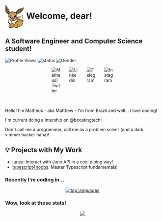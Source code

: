 # <img align="center" src="./assets/eevee.png" height="75px" /> Welcome, dear!

## A Software Engineer and Computer Science student!

![Profile Views](https://komarev.com/ghpvc/?username=Mdsp9070) ![status](https://img.shields.io/badge/status-up-brightgreen) ![Gender](https://img.shields.io/badge/gender-%F0%9F%A4%B5-lightgrey)

<div style="display: flex; justify-content: space-between; align-itens: center; width: 40%; margin: 0 auto;">
  <a href="https://twitter.com/matdsoupe">
    <img align="left" alt="Matheus| Twitter" width="30px" src="https://cdn.jsdelivr.net/npm/simple-icons@v3/icons/twitter.svg" />
  </a>
  <a href="https://www.linkedin.com/in/mdsp/">
    <img align="left" alt="Linkedin" width="30px" src="https://cdn.jsdelivr.net/npm/simple-icons@v3/icons/linkedin.svg" />
  </a>
  <a href="https://t.me/Mdsp9070">
    <img align="left" alt="Telegram" width="30px" src="https://cdn.jsdelivr.net/npm/simple-icons@v3/icons/telegram.svg" />
  </a>
  <a href="https://www.instagram.com/matheww.sp/">
    <img align="left" alt="Instagram" width="30px" src="https://cdn.jsdelivr.net/npm/simple-icons@v3/icons/instagram.svg" />
  </a>
</div>

</br>
</br>

Hello! I'm Matheus - aka Matthew - I'm from Brazil and well... I love coding!

I'm current doing a intership on @boostingtech!

Don't call me a programmer, call me as a problem solver (and a dark vimmer hacker haha)!

## 💡 Projects with My Work

- [junex](https://github.com/boostingtech/junex): Interact with Juno API in a cool piping way!
- [typescript4noobs](https://github.com/Carolis/typescript4noobs): Master Typescript fundamentals!

### Recently I'm coding in...

<p align="center">
  <a href="https://github.com/anuraghazra/github-readme-stats">
    <img src="https://github-readme-stats.vercel.app/api/top-langs/?username=mdsp9070&&show_icons=true&theme=radical&layout=compact&langs_count=15&exclude_repo=Analyseroom,&hide=c%2B%2B,dart,html,css,javascript,go" alt="top languages"/>
  </a>
</p>

### Wow, look at these stats!

<p align="center" >
  <a href="https://github.com/anuraghazra/github-readme-stats">
    <img  src="https://github-readme-stats.vercel.app/api?username=mdsp9070&&show_icons=true&theme=radical">
  </a>
</p>
